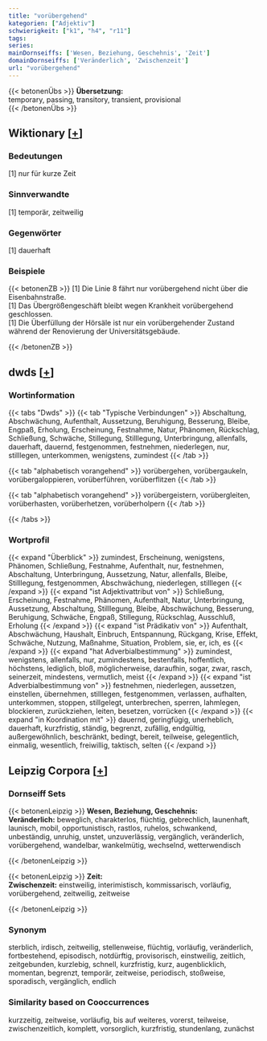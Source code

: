 ```yaml
---
title: "vorübergehend"
kategorien: ["Adjektiv"]
schwierigkeit: ["k1", "h4", "r11"]
tags:
series:
mainDornseiffs: ['Wesen, Beziehung, Geschehnis', 'Zeit']
domainDornseiffs: ['Veränderlich', 'Zwischenzeit']
url: "vorübergehend"
---
```


{{< betonenÜbs >}}
**Übersetzung:**  
temporary, passing, transitory, transient, provisional  
{{< /betonenÜbs >}}

## Wiktionary [[+](https://de.wiktionary.org/wiki/vorübergehend)]

### Bedeutungen
[1] nur für kurze Zeit  

### Sinnverwandte
[1] temporär, zeitweilig  

### Gegenwörter
[1] dauerhaft  

### Beispiele
{{< betonenZB >}}
[1] Die Linie 8 fährt nur vorübergehend nicht über die Eisenbahnstraße.  
[1] Das Übergrößengeschäft bleibt wegen Krankheit vorübergehend geschlossen.  
[1] Die Überfüllung der Hörsäle ist nur ein vorübergehender Zustand während der Renovierung der Universitätsgebäude.  

{{< /betonenZB >}}


## dwds [[+](https://www.dwds.de/wb/vorübergehend)]

### Wortinformation
{{< tabs "Dwds" >}}
{{< tab "Typische Verbindungen" >}}
Abschaltung, Abschwächung, Aufenthalt, Aussetzung, Beruhigung, Besserung, Bleibe, Engpaß, Erholung, Erscheinung, Festnahme, Natur, Phänomen, Rückschlag, Schließung, Schwäche, Stillegung, Stilllegung, Unterbringung, allenfalls, dauerhaft, dauernd, festgenommen, festnehmen, niederlegen, nur, stilllegen, unterkommen, wenigstens, zumindest
{{< /tab >}}

{{< tab "alphabetisch vorangehend" >}}
vorübergehen, vorübergaukeln, vorübergaloppieren, vorüberführen, vorüberflitzen
{{< /tab >}}

{{< tab "alphabetisch vorangehend" >}}
vorübergeistern, vorübergleiten, vorüberhasten, vorüberhetzen, vorüberholpern
{{< /tab >}}

{{< /tabs >}}

### Wortprofil
{{< expand "Überblick" >}} zumindest, Erscheinung, wenigstens, Phänomen, Schließung, Festnahme, Aufenthalt, nur, festnehmen, Abschaltung, Unterbringung, Aussetzung, Natur, allenfalls, Bleibe, Stilllegung, festgenommen, Abschwächung, niederlegen, stilllegen {{< /expand >}}
{{< expand "ist Adjektivattribut von" >}} Schließung, Erscheinung, Festnahme, Phänomen, Aufenthalt, Natur, Unterbringung, Aussetzung, Abschaltung, Stilllegung, Bleibe, Abschwächung, Besserung, Beruhigung, Schwäche, Engpaß, Stillegung, Rückschlag, Ausschluß, Erholung {{< /expand >}}
{{< expand "ist Prädikativ von" >}} Aufenthalt, Abschwächung, Haushalt, Einbruch, Entspannung, Rückgang, Krise, Effekt, Schwäche, Nutzung, Maßnahme, Situation, Problem, sie, er, ich, es {{< /expand >}}
{{< expand "hat Adverbialbestimmung" >}} zumindest, wenigstens, allenfalls, nur, zumindestens, bestenfalls, hoffentlich, höchstens, lediglich, bloß, möglicherweise, daraufhin, sogar, zwar, rasch, seinerzeit, mindestens, vermutlich, meist {{< /expand >}}
{{< expand "ist Adverbialbestimmung von" >}} festnehmen, niederlegen, aussetzen, einstellen, übernehmen, stilllegen, festgenommen, verlassen, aufhalten, unterkommen, stoppen, stillgelegt, unterbrechen, sperren, lahmlegen, blockieren, zurückziehen, leiten, besetzen, vorrücken {{< /expand >}}
{{< expand "in Koordination mit" >}} dauernd, geringfügig, unerheblich, dauerhaft, kurzfristig, ständig, begrenzt, zufällig, endgültig, außergewöhnlich, beschränkt, bedingt, bereit, teilweise, gelegentlich, einmalig, wesentlich, freiwillig, taktisch, selten {{< /expand >}}

## Leipzig Corpora [[+](https://corpora.uni-leipzig.de/en/res?word=vorübergehend&corpusId=deu_newscrawl-public_2018)]

### Dornseiff Sets
{{< betonenLeipzig >}}
**Wesen, Beziehung, Geschehnis:**  
**Veränderlich:** beweglich, charakterlos, flüchtig, gebrechlich, launenhaft, launisch, mobil, opportunistisch, rastlos, ruhelos, schwankend, unbeständig, unruhig, unstet, unzuverlässig, vergänglich, veränderlich, vorübergehend, wandelbar, wankelmütig, wechselnd, wetterwendisch  

{{< /betonenLeipzig >}}


{{< betonenLeipzig >}}
**Zeit:**  
**Zwischenzeit:** einstweilig, interimistisch, kommissarisch, vorläufig, vorübergehend, zeitweilig, zeitweise  

{{< /betonenLeipzig >}}

### Synonym
sterblich, irdisch, zeitweilig, stellenweise, flüchtig, vorläufig, veränderlich, fortbestehend, episodisch, notdürftig, provisorisch, einstweilig, zeitlich, zeitgebunden, kurzlebig, schnell, kurzfristig, kurz, augenblicklich, momentan, begrenzt, temporär, zeitweise, periodisch, stoßweise, sporadisch, vergänglich, endlich


### Similarity based on Cooccurrences
kurzzeitig, zeitweise, vorläufig, bis auf weiteres, vorerst, teilweise, zwischenzeitlich, komplett, vorsorglich, kurzfristig, stundenlang, zunächst

